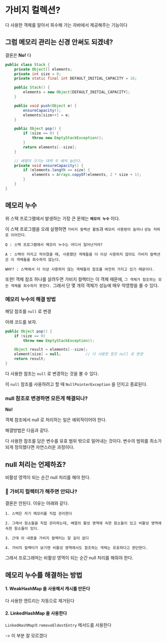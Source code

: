 # 가비지 컬렉션?
다 사용한 객체를 알아서 회수해 가는 자바에서 제공해주는 기능이다

## 그럼 메모리 관리는 신경 안써도 되겠네?
결론은 **No!** 다

```java
public class Stack {
    private Object[] elements;
    private int size = 0;
    private static final int DEFAULT_INITIAL_CAPACITY = 16;

    public Stack() {
        elements = new Object[DEFAULT_INITIAL_CAPACITY];
    }

    public void push(Object e) {
        ensureCapacity();
        elements[size++] = e;
    }

    public Object pop() {
        if (size == 0) {
            throw new EmptyStackException();
        }
        return elements[--size];
    }

    // 배열의 크기는 대략 두 배씩 늘린다.
    private void ensureCapacity() {
        if (elements.length == size) {
            elements = Arrays.copyOf(elements, 2 * size + 1);
        }
    }
}
```

## 메모리 누수
위 스택 프로그램에서 발생하는 가장 큰 문제는 **`메모리 누수`** 이다.

이 스택 프로그램을 오래 실행하면 `가비지 컬렉션 활동`과 `메모리 사용량이 늘어나` `성능 저하로 이어진다`.

```
Q : 스택 프로그램에서 메모리 누수는 어디서 일어난거야?

A : 스택이 커지고 작아졌을 때, 사용했던 객체들을 더 이상 사용하지 않아도 가비지 컬렉션은 이 객체들을 회수하지 않는다.

WHY? : 스택에서 더 이상 사용하지 않는 객체들의 참조를 여전히 가지고 있기 때문이다.
```

또한! 객체 참조 하나를 살려두면 가비지 컬렉터는 이 객체 때문에, `그 객체가 참조하는 모든 객체를 회수하지 못한다.` 그래서 단 몇 개의 객체가 성능에 매우 악영향을 줄 수 있다.

### 메모리 누수의 해결 방법
해당 참조를 `null` 로 변경

아래 코드를 보자.

```java
public Object pop() {
    if (size == 0)
        throw new EmptyStackException();

    Object result = elements[--size];
    element[size] = null;           // 다 사용한 참조 null 로 변경
    return result;
}
```

다 사용한 참조는 `null` 로 변경하는 것을 볼 수 있다.

이 `null` 참조를 사용하려고 할 때 `NullPointerException` 을 던지고 종료된다.

### null 참조로 변경하면 모든게 해결되나?
**No!**

객체 참조에서 null 로 처리하는 일은 예외적이어야 한다.

해결방법은 다음과 같다.

다 사용한 참조를 담은 변수를 유효 범위 밖으로 밀어내는 것이다. 변수의 범위를 최소가 되게 정의했다면 자연스러운 과정이다.

## null 처리는 언제하죠?
비활성 영역이 되는 순간 null 처리를 해야 한다.

### 🤔 가비지 컬렉터가 해주면 안되나?
결론은 안된다. 이유는 아래와 같다.

```
1. 스택은 자기 메모리를 직접 관리한다

2. 그래서 원소들을 직접 관리하는데, 배열의 활성 영역에 속한 원소들이 있고 비활성 영역에 속한 원소들이 있다.

3. 근데 이 내용을 가비지 컬렉터는 알 길이 없다

4. 가비지 컬렉터가 보기엔 비활성 영역에서도 참조하는 객체는 유효하다고 판단한다.
```

그래서 프로그래머는 비활성 영역이 되는 순간 null 처리를 해줘야 한다.

## 메모리 누수를 해결하는 방법
#### 1. WeakHashMap 을 사용해서 캐시를 만든다
다 사용한 엔트리는 자동으로 제거된다

#### 2. LinkedHashMap 을 사용한다
`LinkedHashMap의` `removeEldestEntry` 메서드를 사용한다

-> 이 부분 잘 모르겠다
